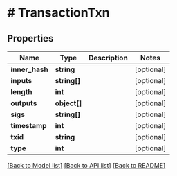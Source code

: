 # # TransactionTxn

## Properties

Name | Type | Description | Notes
------------ | ------------- | ------------- | -------------
**inner_hash** | **string** |  | [optional] 
**inputs** | **string[]** |  | [optional] 
**length** | **int** |  | [optional] 
**outputs** | **object[]** |  | [optional] 
**sigs** | **string[]** |  | [optional] 
**timestamp** | **int** |  | [optional] 
**txid** | **string** |  | [optional] 
**type** | **int** |  | [optional] 

[[Back to Model list]](../../README.md#documentation-for-models) [[Back to API list]](../../README.md#documentation-for-api-endpoints) [[Back to README]](../../README.md)


